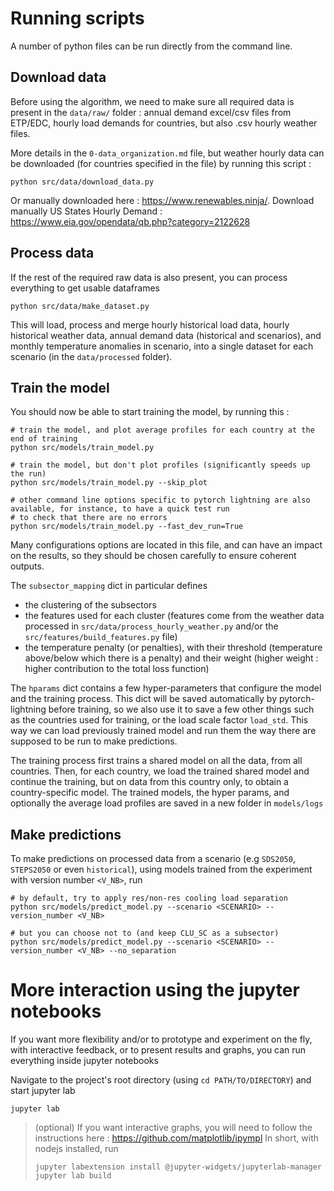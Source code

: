 # Running scripts
A number of python files can be run directly from the command line.

## Download data
Before using the algorithm, we need to make sure all required data is present in the `data/raw/` folder : annual 
demand excel/csv files from ETP/EDC, hourly load demands for countries, but also .csv hourly weather files.

More details in the `0-data_organization.md` file, but weather hourly data can be downloaded (for countries specified 
in the file) by running this script :
```
python src/data/download_data.py
```
Or manually downloaded here : https://www.renewables.ninja/.
Download manually US States Hourly Demand : https://www.eia.gov/opendata/qb.php?category=2122628

## Process data
If the rest of the required raw data is also present, you can process everything to get usable dataframes
```
python src/data/make_dataset.py
```
This will load, process and merge hourly historical load data, hourly historical weather data, annual demand data 
(historical and scenarios), and monthly temperature anomalies in scenario, into a single dataset for each scenario 
(in the `data/processed` folder).

## Train the model
You should now be able to start training the model, by running this :
```
# train the model, and plot average profiles for each country at the end of training
python src/models/train_model.py

# train the model, but don't plot profiles (significantly speeds up the run)
python src/models/train_model.py --skip_plot

# other command line options specific to pytorch lightning are also available, for instance, to have a quick test run 
# to check that there are no errors
python src/models/train_model.py --fast_dev_run=True
```

Many configurations options are located in this file, and can have an impact on the results, so they should be 
chosen carefully to ensure coherent outputs.

The `subsector_mapping` dict in particular defines
- the clustering of the subsectors
- the features used for each cluster (features come from the weather data processed in 
    `src/data/process_hourly_weather.py` and/or the `src/features/build_features.py` file)
- the temperature penalty (or penalties), with their threshold (temperature above/below which there is a penalty) 
    and their weight (higher weight : higher contribution to the total loss function)

The `hparams` dict contains a few hyper-parameters that configure the model and the training process. 
This dict will be saved automatically by pytorch-lightning before training, so we also use it to save a few other 
things such as the countries used for training, or the load scale factor `load_std`.
This way we can load previously trained model and run them the way there are supposed to be run to make predictions.

The training process first trains a shared model on all the data, from all countries. 
Then, for each country, we load the trained shared model and continue the training, but on data from this country only, 
to obtain a country-specific model.
The trained models, the hyper params, and optionally the average load profiles are saved in a new folder in `models/logs`

## Make predictions
To make predictions on processed data from a scenario (e.g `SDS2050`, `STEPS2050` or even `historical`), using models 
trained from the experiment with version number `<V_NB>`, run 
```
# by default, try to apply res/non-res cooling load separation
python src/models/predict_model.py --scenario <SCENARIO> --version_number <V_NB>

# but you can choose not to (and keep CLU_SC as a subsector)
python src/models/predict_model.py --scenario <SCENARIO> --version_number <V_NB> --no_separation
```


# More interaction using the jupyter notebooks
If you want more flexibility and/or to prototype and experiment on the fly, with interactive feedback, or to present 
results and graphs, you can run everything inside jupyter notebooks

Navigate to the project's root directory (using `cd PATH/TO/DIRECTORY`) and start jupyter lab
```
jupyter lab
```

> (optional) If you want interactive graphs, you will need to follow the instructions here : 
> https://github.com/matplotlib/ipympl
> In short, with nodejs installed, run
> ```
> jupyter labextension install @jupyter-widgets/jupyterlab-manager
> jupyter lab build
> ```
